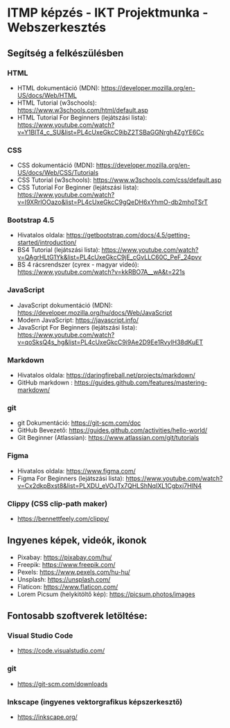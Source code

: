 # ITMP képzés - IKT Projektmunka - Webszerkesztés

## Segítség a felkészülésben

### HTML
- HTML dokumentáció (MDN): https://developer.mozilla.org/en-US/docs/Web/HTML
- HTML Tutorial (w3schools): https://www.w3schools.com/html/default.asp
- HTML Tutorial For Beginners (lejátszási lista): https://www.youtube.com/watch?v=Y1BlT4_c_SU&list=PL4cUxeGkcC9ibZ2TSBaGGNrgh4ZgYE6Cc

### CSS
- CSS dokumentáció (MDN): https://developer.mozilla.org/en-US/docs/Web/CSS/Tutorials
- CSS Tutorial (w3schools): https://www.w3schools.com/css/default.asp
- CSS Tutorial For Beginner (lejátszási lista): https://www.youtube.com/watch?v=I9XRrlOOazo&list=PL4cUxeGkcC9gQeDH6xYhmO-db2mhoTSrT

### Bootstrap 4.5
- Hivatalos oldala: https://getbootstrap.com/docs/4.5/getting-started/introduction/
- BS4 Tutorial (lejátszási lista): https://www.youtube.com/watch?v=QAgrHLtG1Yk&list=PL4cUxeGkcC9jE_cGvLLC60C_PeF_24pvv
- BS 4 rácsrendszer (cyrex - magyar videó): https://www.youtube.com/watch?v=kkRBO7A__wA&t=221s

### JavaScript
- JavaScript dokumentáció (MDN): https://developer.mozilla.org/hu/docs/Web/JavaScript
- Modern JavaScript: https://javascript.info/
- JavaScript For Beginners (lejátszási lista): https://www.youtube.com/watch?v=qoSksQ4s_hg&list=PL4cUxeGkcC9i9Ae2D9Ee1RvylH38dKuET

### Markdown
- Hivatalos oldala: https://daringfireball.net/projects/markdown/
- GitHub markdown : https://guides.github.com/features/mastering-markdown/

### git
- git Dokumentáció: https://git-scm.com/doc
- GitHub Bevezető: https://guides.github.com/activities/hello-world/
- Git Beginner (Atlassian): https://www.atlassian.com/git/tutorials

### Figma
- Hivatalos oldala: https://www.figma.com/
- Figma For Beginners (lejátszási lista): https://www.youtube.com/watch?v=Cx2dkpBxst8&list=PLXDU_eVOJTx7QHLShNqIXL1Cgbxj7HlN4

### Clippy (CSS clip-path maker)
- https://bennettfeely.com/clippy/


## Ingyenes képek, videók, ikonok 

- Pixabay: https://pixabay.com/hu/
- Freepik: https://www.freepik.com/
- Pexels: https://www.pexels.com/hu-hu/
- Unsplash: https://unsplash.com/
- Flaticon: https://www.flaticon.com/
- Lorem Picsum (helykitöltő kép): https://picsum.photos/images


## Fontosabb szoftverek letöltése:

### Visual Studio Code
- https://code.visualstudio.com/

### git
- https://git-scm.com/downloads

### Inkscape (ingyenes vektorgrafikus képszerkesztő)
- https://inkscape.org/



